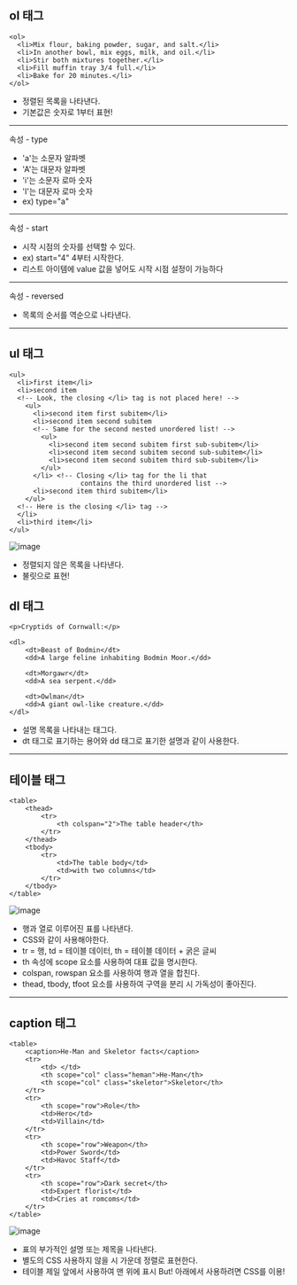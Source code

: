 ## ol 태그
~~~
<ol>
  <li>Mix flour, baking powder, sugar, and salt.</li>
  <li>In another bowl, mix eggs, milk, and oil.</li>
  <li>Stir both mixtures together.</li>
  <li>Fill muffin tray 3/4 full.</li>
  <li>Bake for 20 minutes.</li>
</ol>
~~~
* 정렬된 목록을 나타낸다.
* 기본값은 숫자로 1부터 표현!
***
속성 - type
- 'a'는 소문자 알파벳
- 'A'는 대문자 알파벳
- 'i'는 소문자 로마 숫자
- 'I'는 대문자 로마 숫자
- ex) type="a" 
***
속성 - start
* 시작 시점의 숫자를 선택할 수 있다.
* ex) start="4" 4부터 시작한다. 
* 리스트 아이템에 value 값을 넣어도 시작 시점 설정이 가능하다
***
속성 - reversed
* 목록의 순서를 역순으로 나타낸다.   
***
   
## ul 태그
~~~
<ul>
  <li>first item</li>
  <li>second item
  <!-- Look, the closing </li> tag is not placed here! -->
    <ul>
      <li>second item first subitem</li>
      <li>second item second subitem
      <!-- Same for the second nested unordered list! -->
        <ul>
          <li>second item second subitem first sub-subitem</li>
          <li>second item second subitem second sub-subitem</li>
          <li>second item second subitem third sub-subitem</li>
        </ul>
      </li> <!-- Closing </li> tag for the li that
                  contains the third unordered list -->
      <li>second item third subitem</li>
    </ul>
  <!-- Here is the closing </li> tag -->
  </li>
  <li>third item</li>
</ul>
~~~
![image](https://user-images.githubusercontent.com/58898466/131293969-eb31c3ea-d792-4ea1-af0f-1e89644584d0.png)

* 정렬되지 않은 목록을 나타낸다.
* 불릿으로 표현!

## dl 태그
~~~
<p>Cryptids of Cornwall:</p>

<dl>
    <dt>Beast of Bodmin</dt>
    <dd>A large feline inhabiting Bodmin Moor.</dd>

    <dt>Morgawr</dt>
    <dd>A sea serpent.</dd>

    <dt>Owlman</dt>
    <dd>A giant owl-like creature.</dd>
</dl>
~~~
* 설명 목록을 나타내는 태그다.
* dt 태그로 표기하는 용어와 dd 태그로 표기한 설명과 같이 사용한다.
***

## 테이블 태그
~~~
<table>
    <thead>
        <tr>
            <th colspan="2">The table header</th>
        </tr>
    </thead>
    <tbody>
        <tr>
            <td>The table body</td>
            <td>with two columns</td>
        </tr>
    </tbody>
</table>
~~~
![image](https://user-images.githubusercontent.com/58898466/131309601-de69ef32-58cf-41f0-a355-4c7c5748c305.png)

* 행과 열로 이루어진 표를 나타낸다.
* CSS와 같이 사용해야한다.
* tr = 행, td = 테이블 데이터, th = 테이블 데이터 + 굵은 글씨
* th 속성에 scope 요소를 사용하여 대표 값을 명시한다.
* colspan, rowspan 요소를 사용하여 행과 열을 합친다.
* thead, tbody, tfoot 요소를 사용하여 구역을 분리 시 가독성이 좋아진다.
***

## caption 태그
~~~
<table>
    <caption>He-Man and Skeletor facts</caption>
    <tr>
        <td> </td>
        <th scope="col" class="heman">He-Man</th>
        <th scope="col" class="skeletor">Skeletor</th>
    </tr>
    <tr>
        <th scope="row">Role</th>
        <td>Hero</td>
        <td>Villain</td>
    </tr>
    <tr>
        <th scope="row">Weapon</th>
        <td>Power Sword</td>
        <td>Havoc Staff</td>
    </tr>
    <tr>
        <th scope="row">Dark secret</th>
        <td>Expert florist</td>
        <td>Cries at romcoms</td>
    </tr>
</table>
~~~
![image](https://user-images.githubusercontent.com/58898466/131312548-cb468aa2-547e-42c4-8ac0-d733f57e3ada.png)

* 표의 부가적인 설명 또는 제목을 나타낸다.
* 별도의 CSS 사용하지 않을 시 가운데 정렬로 표현한다.
* 테이블 제일 앞에서 사용하여 맨 위에 표시 But! 아래에서 사용하려면 CSS를 이용! 
